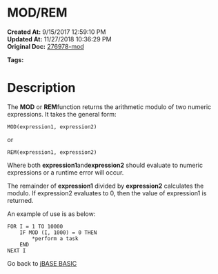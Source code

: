# MOD/REM 

**Created At:** 9/15/2017 12:59:10 PM  
**Updated At:** 11/27/2018 10:36:29 PM  
**Original Doc:** [276978-mod](https://docs.jbase.com/36868-jbase-basic/276978-mod)  

**Tags:**
<badge text='mod' vertical='middle' />
<badge text='rem' vertical='middle' />
<badge text='mathematical operations' vertical='middle' />

# Description

The **MOD** or **REM**function returns the arithmetic modulo of two numeric expressions. It takes the general form:

```
MOD(expression1, expression2)
```

or

```
REM(expression1, expression2)
```

Where both **expression1**and**expression2** should evaluate to numeric expressions or a runtime error will occur.

The remainder of **expression1** divided by **expression2** calculates the modulo. If expression2 evaluates to 0, then the value of expression1 is returned.

An example of use is as below:

```
FOR I = 1 TO 10000
    IF MOD (I, 1000) = 0 THEN 
        *perform a task
    END 
NEXT I
```



Go back to [jBASE BASIC](263498-jbase-basic)
